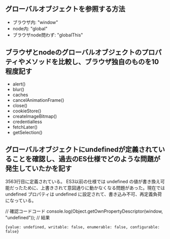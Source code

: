 ## グローバルオブジェクトを参照する方法

- ブラウザ内: "window"
- node内: "global"
- ブラウザnode問わず: "globalThis"

## ブラウザとnodeのグローバルオブジェクトのプロパティやメソッドを比較し、ブラウザ独自のものを10程度記す

- alert()
- blur()
- caches
- cancelAnimationFrame()
- close()
- cookieStore()
- createImageBitmap()
- credentialless
- fetchLater()
- getSelection()

## グローバルオブジェクトにundefinedが定義されていることを確認し、過去のES仕様でどのような問題が発生していたかを記す

3563行目に定義されている。
ES3以前の仕様では undefined の値が書き換え可能だったために、上書きされて意図通りに動かなくなる問題があった。現在では undefined プロパティは undefined に設定されて、書き込み不可、再定義負荷になっている。

// 確認コードコード
console.log(Object.getOwnPropertyDescriptor(window, "undefined"));
// 結果

```
{value: undefined, writable: false, enumerable: false, configurable: false}
```
